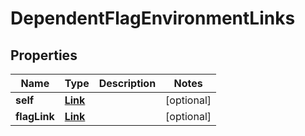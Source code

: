 
# DependentFlagEnvironmentLinks

## Properties
Name | Type | Description | Notes
------------ | ------------- | ------------- | -------------
**self** | [**Link**](Link.md) |  |  [optional]
**flagLink** | [**Link**](Link.md) |  |  [optional]




